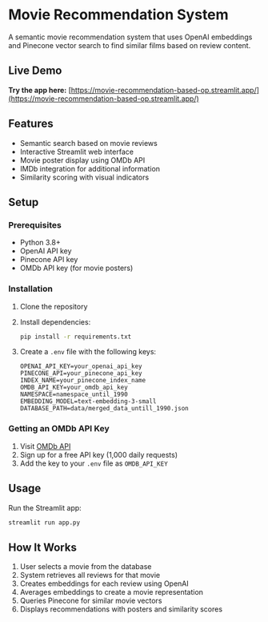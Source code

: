 # Movie Recommendation System

A semantic movie recommendation system that uses OpenAI embeddings and Pinecone vector search to find similar films based on review content.

## Live Demo

**Try the app here:** [https://movie-recommendation-based-op.streamlit.app/](https://movie-recommendation-based-op.streamlit.app/)

## Features

- Semantic search based on movie reviews
- Interactive Streamlit web interface
- Movie poster display using OMDb API
- IMDb integration for additional information
- Similarity scoring with visual indicators

## Setup

### Prerequisites

- Python 3.8+
- OpenAI API key
- Pinecone API key
- OMDb API key (for movie posters)

### Installation

1. Clone the repository
2. Install dependencies:
   ```bash
   pip install -r requirements.txt
   ```

3. Create a `.env` file with the following keys:
   ```env
   OPENAI_API_KEY=your_openai_api_key
   PINECONE_API=your_pinecone_api_key
   INDEX_NAME=your_pinecone_index_name
   OMDB_API_KEY=your_omdb_api_key
   NAMESPACE=namespace_until_1990
   EMBEDDING_MODEL=text-embedding-3-small
   DATABASE_PATH=data/merged_data_untill_1990.json
   ```

### Getting an OMDb API Key

1. Visit [OMDb API](https://www.omdbapi.com/apikey.aspx)
2. Sign up for a free API key (1,000 daily requests)
3. Add the key to your `.env` file as `OMDB_API_KEY`

## Usage

Run the Streamlit app:
```bash
streamlit run app.py
```

## How It Works

1. User selects a movie from the database
2. System retrieves all reviews for that movie
3. Creates embeddings for each review using OpenAI
4. Averages embeddings to create a movie representation
5. Queries Pinecone for similar movie vectors
6. Displays recommendations with posters and similarity scores